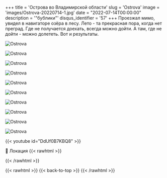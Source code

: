 +++
title = 'Острова во Владимирской области'
slug = 'Ostrova'
image = 'images/Ostrova-20220714-1.jpg'
date = "2022-07-14T00:00:00"
description = '"бублики"'
disqus_identifier = '57'
+++
Проезжал мимо, увидел в навигаторе озёра в лесу.
Лето - та прекрасная пора, когда нет преград.
Где не получается доехать, всегда можно дойти.
А там, где не дойти - можно долететь.
Вот и результаты.

![Ostrova](/images/Ostrova-20220714-2.jpg)

![Ostrova](/images/Ostrova-20220714-3.jpg)

![Ostrova](/images/Ostrova-20220714-4.jpg)

![Ostrova](/images/Ostrova-20220714-5.jpg)

![Ostrova](/images/Ostrova-20220714-6.jpg)

![Ostrova](/images/Ostrova-20220714-7.jpg)

![Ostrova](/images/Ostrova-20220714-8.jpg)

![Ostrova](/images/Ostrova-20220714-9.jpg)

![Ostrova](/images/Ostrova-20220714-10.jpg)

![Ostrova](/images/Ostrova-20220714-11.jpg)

{{< youtube id="DdUf0B7KBQ8" >}}

📍 Локация
{{< rawhtml >}}
<div class="yandex-map-container">
<script type="text/javascript" charset="utf-8" async src="https://api-maps.yandex.ru/services/constructor/1.0/js/?um=constructor%3A32c5fae2646aef591ca12ed8f1b025139b7bc5848eb4b3a3d42ba1ccf5b5ddc4&amp;width=800&amp;height=400&amp;lang=ru_RU&amp;scroll=true"></script>
</div>
{{< /rawhtml >}}

{{< rawhtml >}}
{{< back-to-top >}}
{{< /rawhtml >}}
